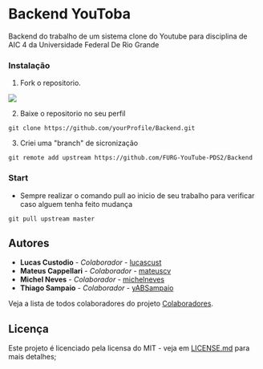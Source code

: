 # Backend YouToba

Backend do trabalho de um sistema clone do Youtube para disciplina de AIC 4 da Universidade Federal De Rio Grande

### Instalação

1. Fork o repositorio.

![](https://cdn.discordapp.com/attachments/704786714769490101/773372116845330462/unknown.png)

2. Baixe o repositorio no seu perfil
```
git clone https://github.com/yourProfile/Backend.git
```
3. Criei uma "branch" de sicronização

```
git remote add upstream https://github.com/FURG-YouTube-PDS2/Backend
```

### Start

* Sempre realizar o comando pull ao inicio de seu trabalho para verificar caso alguem tenha feito mudança

```
git pull upstream master
```


## Autores
* **Lucas Custodio** - *Colaborador* - [lucascust](https://github.com/lucascust)
* **Mateus Cappellari** - *Colaborador* - [mateuscv](https://github.com/mateuscv)
* **Michel Neves** - *Colaborador* - [michelneves](https://github.com/michelneves)
* **Thiago Sampaio** - *Colaborador* - [yABSampaio](https://gitlab.com/yABSampaio)

Veja a lista de todos colaboradores do projeto [Colaboradores](https://github.com/orgs/FURG-YouTube-PDS2/people).

## Licença
Este projeto é licenciado pela licensa do MIT - veja em [LICENSE.md](LICENSE.md) para mais detalhes;

